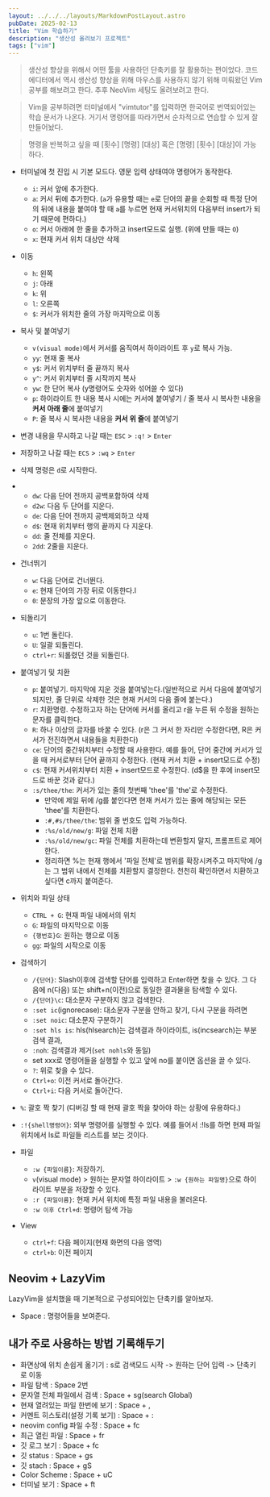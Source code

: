 ```yaml
---
layout: ../../../layouts/MarkdownPostLayout.astro
pubDate: 2025-02-13
title: "Vim 학습하기"
description: "생산성 올려보기 프로젝트"
tags: ["vim"]
---
```


> 생산성 향상을 위해서 어떤 툴을 사용하던 단축키를 잘 활용하는 편이었다. 코드 에디터에서 역시 생산성 향상을 위해 마우스를 사용하지 않기 위해 미뤄왔던 Vim 공부를 해보려고 한다. 추후 NeoVim 세팅도 올려보려고 한다.

> Vim을 공부하려면 터미널에서 "vimtutor"를 입력하면 한국어로 번역되어있는 학습 문서가 나온다. 거기서 명령어를 따라가면서 순차적으로 연습할 수 있게 잘 만들어놨다.

> 명령을 반복하고 싶을 때 [횟수] [명령] [대상] 혹은 [명령] [횟수] [대상]이 가능하다.

- 터미널에 첫 진입 시 기본 모드다. 영문 입력 상태여야 명령어가 동작한다.
  - `i`: 커서 앞에 추가한다.
  - `a`: 커서 뒤에 추가한다. (`a`가 유용할 때는 `e`로 단어의 끝을 순회할 때 특정 단어의 뒤에 내용을 붙여야 할 때 `a`를 누르면 현재 커서위치의 다음부터 insert가 되기 때문에 편하다.)
  - `o`: 커서 아래에 한 줄을 추가하고 insert모드로 실행. (위에 만들 때는 `O`)
  - `x`: 현재 커서 위치 대상만 삭제
- 이동
  - `h`: 왼쪽
  - `j`: 아래
  - `k`: 위
  - `l`: 오른쪽
  - `$`: 커서가 위치한 줄의 가장 마지막으로 이동
- 복사 및 붙여넣기
  - `v(visual mode)`에서 커서를 움직여서 하이라이트 후 `y`로 복사 가능.
  - `yy`: 현재 줄 복사
  - `y$`: 커서 위치부터 줄 끝까지 복사
  - `y^`: 커서 위치부터 줄 시작까지 복사
  - `yw`: 한 단어 복사 (y명령어도 숫자와 섞어쓸 수 있다)
  - `p`: 하이라이트 한 내용 복사 시에는 커서에 붙여넣기 / 줄 복사 시 복사한 내용을 **커서 아래 줄**에 붙여넣기
  - `P`: 줄 복사 시 복사한 내용을 **커서 위 줄**에 붙여넣기
- 변경 내용을 무시하고 나갈 때는 `ESC` > `:q!` > `Enter`
- 저장하고 나갈 때는 `ECS` > `:wq` > `Enter`

- 삭제 명령은 `d`로 시작한다.
- - `dw`: 다음 단어 전까지 공백포함하여 삭제
  - `d2w`: 다음 두 단어를 지운다.
  - `de`: 다음 단어 전까지 공백제외하고 삭제
  - `d$`: 현재 위치부터 행의 끝까지 다 지운다.
  - `dd`: 줄 전체를 지운다.
  - `2dd`: 2줄을 지운다.

- 건너뛰기
  - `w`: 다음 단어로 건너뛴다.
  - `e`: 현재 단어의 가장 뒤로 이동한다.l
  - `0`: 문장의 가장 앞으로 이동한다.
- 되돌리기
  - `u`: 1번 돌린다.
  - `U`: 일괄 되돌린다.
  - `ctrl+r`: 되롤렸던 것을 되돌린다.
- 붙여넣기 및 치환

  - `p`: 붙여넣기. 마지막에 지운 것을 붙여넣는다.(일반적으로 커서 다음에 붙여넣기 되지만, 줄 단위로 삭제한 것은 현재 커서의 다음 줄에 붙는다.)
  - `r`: 치환명령. 수정하고자 하는 단어에 커서를 올리고 r을 누른 뒤 수정을 원하는 문자를 클릭한다.
  - `R`: 하나 이상의 글자를 바꿀 수 있다. (r은 그 커서 한 자리만 수정한다면, R은 커서가 전진하면서 내용들을 치환한다)
  - `ce`: 단어의 중간위치부터 수정할 때 사용한다. 예를 들어, 단어 중간에 커서가 있을 때 커서로부터 단어 끝까지 수정한다. (현재 커서 치환 + insert모드로 수정)
  - `c$`: 현재 커서위치부터 치환 + insert모드로 수정한다. (d$을 한 후에 insert모드로 바꾼 것과 같다.)
  - `:s/thee/the`: 커서가 있는 줄의 첫번째 'thee'를 'the'로 수정한다.
    - 만약에 제일 뒤에 /g를 붙인다면 현재 커서가 있는 줄에 해당되는 모든 'thee'를 치환한다.
    - `:#,#s/thee/the`: 범위 줄 번호도 입력 가능하다.
    - `:%s/old/new/g`: 파일 전체 치환
    - `:%s/old/new/gc`: 파일 전체를 치환하는데 변환할지 말지, 프롬프트로 제어한다.
    - 정리하면 %는 현재 행에서 '파일 전체'로 범위를 확장시켜주고 마지막에 /g는 그 범위 내에서 전체를 치환할지 결정한다. 천천히 확인하면서 치환하고 싶다면 c까지 붙여준다.

- 위치와 파일 상태

  - `CTRL + G`: 현재 파일 내에서의 위치
  - `G`: 파일의 마지막으로 이동
  - `{행번호}G`: 원하는 행으로 이동
  - `gg`: 파일의 시작으로 이동

- 검색하기
  - `/{단어}`: Slash이후에 검색할 단어를 입력하고 Enter하면 찾을 수 있다. 그 다음에 n(다음) 또는 shift+n(이전)으로 동일한 결과물을 탐색할 수 있다.
  - `/{단어}\c`: 대소문자 구분하지 않고 검색한다.
  - `:set ic`(ignorecase): 대소문자 구분을 안하고 찾기, 다시 구분을 하려면
  - `:set noic`: 대소문자 구분하기
  - `:set hls is`: hls(hlsearch)는 검색결과 하이라이트, is(incsearch)는 부분 검색 결과,
  - `:noh`: 검색결과 제거(`set nohls`와 동일)
  - set xxx로 명령어들을 실행할 수 있고 앞에 no를 붙이면 옵션을 끌 수 있다.
  - `?`: 위로 찾을 수 있다.
  - `Ctrl+o`: 이전 커서로 돌아간다.
  - `Ctrl+i`: 다음 커서로 돌아간다.
- `%`: 괄호 짝 찾기 (디버깅 할 때 현재 괄호 짝을 찾아야 하는 상황에 유용하다.)
- `:!{shell명령어}`: 외부 명령어를 실행할 수 있다. 예를 들어서 :!ls를 하면 현재 파일 위치에서 ls로 파일들 리스트를 보는 것이다.

- 파일

  - `:w {파일이름}`: 저장하기.
  - `v`(visual mode) > 원하는 문자열 하이라이트 > `:w {원하는 파일명}`으로 하이라이트 부분을 저장할 수 있다.
  - `:r {파일이름}`: 현재 커서 위치에 특정 파일 내용을 불러온다.
  - `:w 이후 Ctrl+d`: 명령어 탐색 가능

- View
  - `ctrl+f`: 다음 페이지(현재 화면의 다음 영역)
  - `ctrl+b`: 이전 페이지

## Neovim + LazyVim

LazyVim을 설치했을 때 기본적으로 구성되어있는 단축키를 알아보자.

- Space : 명령어들을 보여준다.

## 내가 주로 사용하는 방법 기록해두기

- 화면상에 위치 손쉽게 옮기기 : s로 검색모드 시작 -> 원하는 단어 입력 -> 단축키로 이동
- 파일 탐색 : Space 2번
- 문자열 전체 파일에서 검색 : Space + sg(search Global)
- 현재 열려있는 파일 한번에 보기 : Space + ,
- 커멘트 히스토리(설정 기록 보기) : Space + :
- neovim config 파일 수정 : Space + fc
- 최근 열린 파일 : Space + fr
- 깃 로그 보기 : Space + fc
- 깃 status : Space + gs
- 깃 stach : Space + gS
- Color Scheme : Space + uC
- 터미널 보기 : Space + ft
